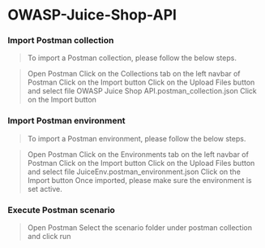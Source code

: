 # OWASP-Juice-Shop-API

### Import Postman collection

> To import a Postman collection, please follow the below steps.

> Open Postman
> Click on the Collections tab on the left navbar of Postman
> Click on the Import button
> Click on the Upload Files button and select file OWASP Juice Shop API.postman_collection.json
> Click on the Import button

### Import Postman environment

> To import a Postman environment, please follow the below steps.

> Open Postman
> Click on the Environments tab on the left navbar of Postman
> Click on the Import button
> Click on the Upload Files button and select file JuiceEnv.postman_environment.json
> Click on the Import button
> Once imported, please make sure the environment is set active.


### Execute Postman scenario

> Open Postman
> Select the scenario folder under postman collection and click run
